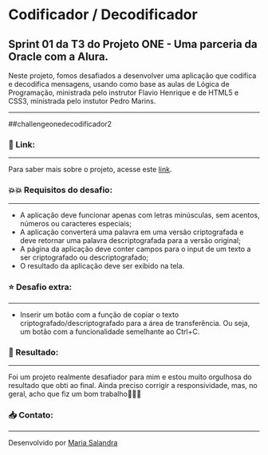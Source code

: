 # Codificador / Decodificador

## Sprint 01 da T3 do Projeto ONE - Uma parceria da Oracle com a Alura.

Neste projeto, fomos desafiados a desenvolver uma aplicação que codifica e decodifica mensagens, usando como base as aulas de Lógica de Programação, ministrada pelo instrutor Flavio Henrique e de HTML5 e CSS3, ministrada pelo instutor Pedro Marins.

------------------------------------------------------------------------------------------------------------------------------------------------------
##challengeonedecodificador2

### :link: Link:
------------------------------------------------------------------------------------------------------------------------------------------------------
Para saber mais sobre o projeto, acesse este [link](https://www.alura.com.br/challenges/oracle-one/sprint01-construa-decodificador-texto-com-javascript).


### :boom::boom: Requisitos do desafio:
--------------------------------------------------------------------------------------------------------------------------------------------------------
- A aplicação deve funcionar apenas com letras minúsculas, sem acentos, números ou caracteres especiais;
- A aplicação converterá uma palavra em uma versão criptografada e deve retornar uma palavra descriptografada para a versão original;
- A página da aplicação deve conter campos para o input de um texto a ser criptografado ou descriptografado;
- O resultado da aplicação deve ser exibido na tela.


### :star: Desafio extra:
----------------------------------------------------------------------------------------------------------------------------------------------------------
- Inserir um botão com a função de copiar o texto criptografado/descriptografado para a área de transferência. Ou seja, um botão com a funcionalidade semelhante ao Ctrl+C.


### :book: Resultado:
-------------------------------------------------------------------------------------------------------------------------------------------------------
Foi um projeto realmente desafiador para mim e estou muito orgulhosa do resultado que obti ao final. Ainda preciso corrigir a responsividade, mas, no geral, acho que fiz um bom trabalho:tada::tada::tada:


### :inbox_tray: Contato:
-----------------------------------------------------------------------------------------------------------------------------------------------------------
Desenvolvido por [Maria Salandra](https://www.linkedin.com/in/mariasalandra)
